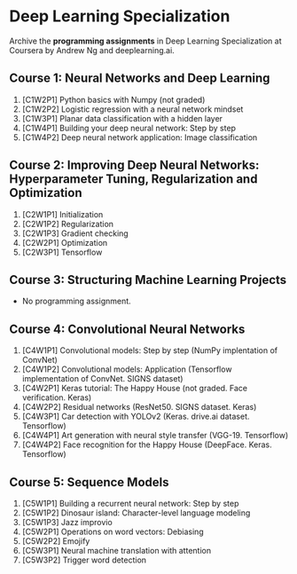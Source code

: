 # Deep Learning Specialization
Archive the **programming assignments** in Deep Learning Specialization at Coursera by Andrew Ng and deeplearning.ai.

## Course 1: Neural Networks and Deep Learning
1. [C1W2P1] Python basics with Numpy (not graded)
2. [C1W2P2] Logistic regression with a neural network mindset
3. [C1W3P1] Planar data classification with a hidden layer
4. [C1W4P1] Building your deep neural network: Step by step
5. [C1W4P2] Deep neural network application: Image classification

## Course 2: Improving Deep Neural Networks: Hyperparameter Tuning, Regularization and Optimization
1. [C2W1P1] Initialization
2. [C2W1P2] Regularization
3. [C2W1P3] Gradient checking
4. [C2W2P1] Optimization
5. [C2W3P1] Tensorflow

## Course 3: Structuring Machine Learning Projects
* No programming assignment.

## Course 4: Convolutional Neural Networks
1. [C4W1P1] Convolutional models: Step by step (NumPy implentation of ConvNet)
2. [C4W1P2] Convolutional models: Application (Tensorflow implementation of ConvNet. SIGNS dataset)
3. [C4W2P1] Keras tutorial: The Happy House (not graded. Face verification. Keras)
4. [C4W2P2] Residual networks (ResNet50. SIGNS dataset. Keras)
5. [C4W3P1] Car detection with YOLOv2 (Keras. drive.ai dataset. Tensorflow) 
6. [C4W4P1] Art generation with neural style transfer (VGG-19. Tensorflow)
7. [C4W4P2] Face recognition for the Happy House (DeepFace. Keras. Tensorflow)

## Course 5: Sequence Models
1. [C5W1P1] Building a recurrent neural network: Step by step
2. [C5W1P2] Dinosaur island: Character-level language modeling
3. [C5W1P3] Jazz improvio
4. [C5W2P1] Operations on word vectors: Debiasing
5. [C5W2P2] Emojify
6. [C5W3P1] Neural machine translation with attention
7. [C5W3P2] Trigger word detection
